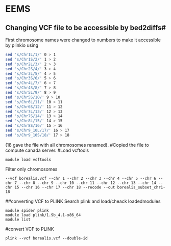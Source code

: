 # EEMS
## Changing VCF file to be accessible by bed2diffs#
First chromosome names were changed to numbers to make it accessible by plinkio using
```bash
sed 's/Chr1L/1/' 0 > 1
sed 's/Chr1S/2/' 1 > 2
sed 's/Chr2L/3/' 2 > 3
sed 's/Chr2S/4/' 3 > 4
sed 's/Chr3L/5/' 4 > 5
sed 's/Chr3S/6/' 5 > 6
sed 's/Chr4L/7/' 6 > 7
sed 's/Chr4S/8/' 7 > 8
sed 's/Chr5L/9/' 8 > 9
sed 's/Chr5S/10/' 9 > 10
sed 's/Chr6L/11/' 10 > 11
sed 's/Chr6S/12/' 11 > 12
sed 's/Chr7L/13/' 12 > 13
sed 's/Chr7S/14/' 13 > 14
sed 's/Chr8L/15/' 14 > 15
sed 's/Chr8S/16/' 15 > 16
sed 's/Chr9_10L/17/' 16 > 17
sed 's/Chr9_10S/18/' 17 > 18
```
(18 gave the file with all chromosomes renamed).
#Copied the file to compute canada server.
#Load vcftools
```
module load vcftools
```
Filter only chromosomes
```
--vcf borealis.vcf --chr 1 --chr 2 --chr 3 --chr 4 --chr 5 --chr 6 --chr 7 --chr 8 --chr 9 --chr 10 --chr 11 --chr 12 --chr 13 --chr 14 --chr 15 --chr 16 --chr 17 --chr 18 --recode --out borealis_subset_chr1-18
```

##converting VCF to PLINK
Search plink and load/cheack loadedmodules
```
module spider plink
module load plink/1.9b_4.1-x86_64
module list
```
#convert VCF to PLINK
```
plink --vcf borealis.vcf --double-id


